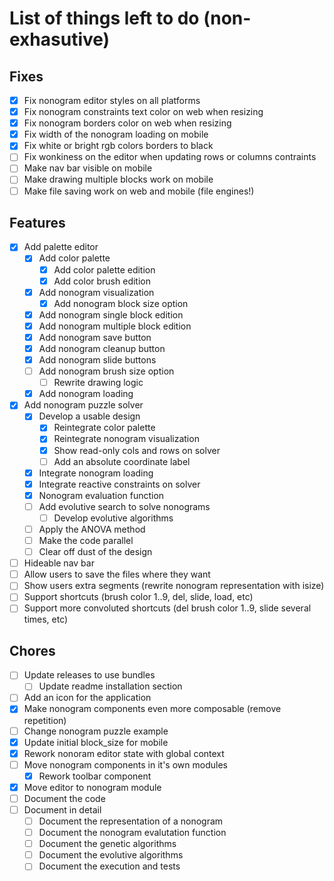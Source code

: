 # List of things left to do (non-exhasutive)

## Fixes

- [X] Fix nonogram editor styles on all platforms
- [X] Fix nonogram constraints text color on web when resizing
- [X] Fix nonogram borders color on web when resizing
- [X] Fix width of the nonogram loading on mobile
- [X] Fix white or bright rgb colors borders to black
- [ ] Fix wonkiness on the editor when updating rows or columns contraints
- [ ] Make nav bar visible on mobile
- [ ] Make drawing multiple blocks work on mobile
- [ ] Make file saving work on web and mobile (file engines!)

## Features

- [X] Add palette editor
    + [X] Add color palette 
        * [X] Add color palette edition
        * [X] Add color brush edition
    + [X] Add nonogram visualization
        * [X] Add nonogram block size option
    + [X] Add nonogram single block edition
    + [X] Add nonogram multiple block edition
    + [X] Add nonogram save button
    + [X] Add nonogram cleanup button
    + [X] Add nonogram slide buttons
    + [ ] Add nonogram brush size option
        * [ ] Rewrite drawing logic
    + [X] Add nonogram loading
- [X] Add nonogram puzzle solver
    + [X] Develop a usable design
        * [X] Reintegrate color palette
        * [X] Reintegrate nonogram visualization
        * [X] Show read-only cols and rows on solver
        * [ ] Add an absolute coordinate label
    + [X] Integrate nonogram loading
    + [X] Integrate reactive constraints on solver
    + [X] Nonogram evaluation function
    + [ ] Add evolutive search to solve nonograms
        * [ ] Develop evolutive algorithms
    + [ ] Apply the ANOVA method
    + [ ] Make the code parallel
    + [ ] Clear off dust of the design
- [ ] Hideable nav bar
- [ ] Allow users to save the files where they want
- [ ] Show users extra segments (rewrite nonogram representation with isize)
- [ ] Support shortcuts (brush color 1..9, del, slide, load, etc)
- [ ] Support more convoluted shortcuts (del brush color 1..9, slide several times, etc)

## Chores

- [ ] Update releases to use bundles
    + [ ] Update readme installation section
- [ ] Add an icon for the application
- [X] Make nonogram components even more composable (remove repetition)
- [ ] Change nonogram puzzle example
- [X] Update initial block_size for mobile
- [X] Rework nonoram editor state with global context
- [ ] Move nonogram components in it's own modules
    + [X] Rework toolbar component
- [x] Move editor to nonogram module
- [ ] Document the code
- [ ] Document in detail
    + [ ] Document the representation of a nonogram
    + [ ] Document the nonogram evalutation function
    + [ ] Document the genetic algorithms
    + [ ] Document the evolutive algorithms
    + [ ] Document the execution and tests
